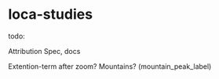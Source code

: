 # loca-studies

todo:


Attribution
Spec, docs

Extention-term after zoom?
Mountains? (mountain_peak_label)

